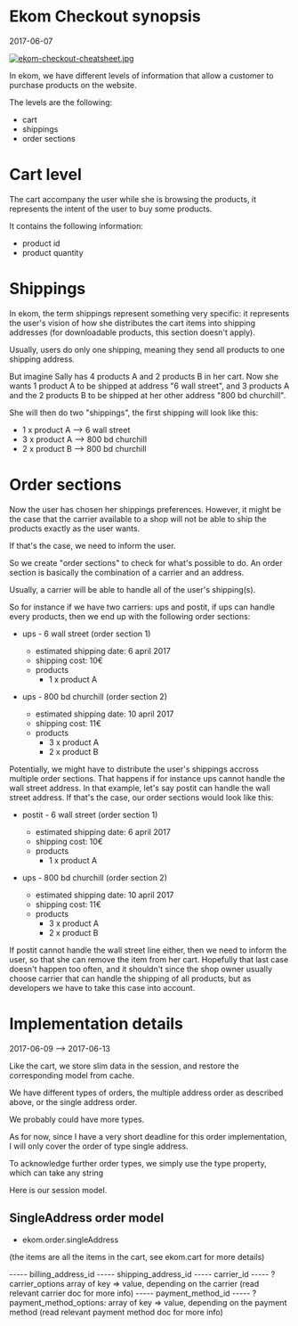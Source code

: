 Ekom Checkout synopsis
======================
2017-06-07



[![ekom-checkout-cheatsheet.jpg](https://s19.postimg.org/yl52v1wbn/ekom-checkout-cheatsheet.jpg)](https://postimg.org/image/x63i6bv8f/)



In ekom, we have different levels of information that allow a customer to purchase products on the website.

The levels are the following:


- cart
- shippings
- order sections




Cart level
===============

The cart accompany the user while she is browsing the products, 
it represents the intent of the user to buy some products.
 
It contains the following information:

- product id
- product quantity



Shippings
=============

In ekom, the term shippings represent something very specific: it represents the user's vision of how she distributes
the cart items into shipping addresses (for downloadable products, this section doesn't apply).


Usually, users do only one shipping, meaning they send all products to one shipping address.

But imagine Sally has 4 products A and 2 products B in her cart.
Now she wants 1 product A to be shipped at address "6 wall street", and 3 products A and the 2 products B to be shipped
at her other address "800 bd churchill".

She will then do two "shippings", the first shipping will look like this:

- 1 x product A     --> 6 wall street
- 3 x product A     --> 800 bd churchill
- 2 x product B     --> 800 bd churchill



Order sections
================


Now the user has chosen her shippings preferences.
However, it might be the case that the carrier available to a shop will not be able to ship the products exactly
as the user wants.

If that's the case, we need to inform the user.

So we create "order sections" to check for what's possible to do.
An order section is basically the combination of a carrier and an address.

Usually, a carrier will be able to handle all of the user's shipping(s).

So for instance if we have two carriers: ups and postit,
if ups can handle every products, then we end up with the following order sections:

- ups - 6 wall street (order section 1)
    - estimated shipping date: 6 april 2017
    - shipping cost: 10€
    - products
        - 1 x product A
    
- ups - 800 bd churchill (order section 2)
    - estimated shipping date: 10 april 2017
    - shipping cost: 11€
    - products
        - 3 x product A    
        - 2 x product B    

    
Potentially, we might have to distribute the user's shippings accross multiple order sections.
That happens if for instance ups cannot handle the wall street address.
In that example, let's say postit can handle the wall street address.
If that's the case, our order sections would look like this:

- postit - 6 wall street (order section 1)
    - estimated shipping date: 6 april 2017
    - shipping cost: 10€
    - products
        - 1 x product A
    
- ups - 800 bd churchill (order section 2)
    - estimated shipping date: 10 april 2017
    - shipping cost: 11€
    - products
        - 3 x product A    
        - 2 x product B

If postit cannot handle the wall street line either, then we need to inform the user, so that she can remove the item
from her cart. 
Hopefully that last case doesn't happen too often, and it shouldn't since the shop owner usually choose carrier
that can handle the shipping of all products, but as developers we have to take this case into account.






Implementation details
==============================
2017-06-09 --> 2017-06-13


Like the cart, we store slim data in the session, and restore the corresponding model from cache.

We have different types of orders, the multiple address order as described above, or the single address order.

We probably could have more types.
 
As for now, since I have a very short deadline for this order implementation, I will only cover the order of type single address.
 
To acknowledge further order types, we simply use the type property, which can take any string
 
Here is our session model.


SingleAddress order model
----------------------------

- ekom.order.singleAddress

(the items are all the items in the cart, see ekom.cart for more details)

----- billing_address_id
----- shipping_address_id
----- carrier_id
----- ?carrier_options array of key => value, depending on the carrier (read relevant carrier doc for more info)
----- payment_method_id
----- ?payment_method_options: array of key => value, depending on the payment method (read relevant payment method doc for more info)







